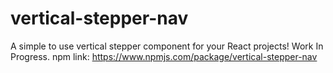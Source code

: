 # vertical-stepper-nav
A simple to use vertical stepper component for your React projects!
Work In Progress. 
npm link: https://www.npmjs.com/package/vertical-stepper-nav
